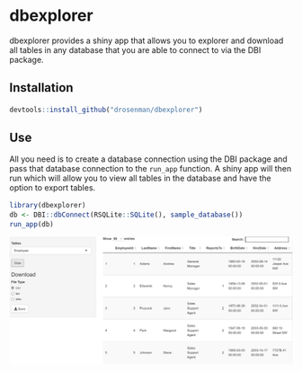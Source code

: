 
# dbexplorer

<!-- badges: start -->
<!-- badges: end -->

dbexplorer provides a shiny app that allows you to explorer and download all tables in any database that you are able to connect to via the DBI package.

## Installation



``` r
devtools::install_github("drosenman/dbexplorer")
```

## Use

All you need is to create a database connection using the DBI package and pass that database connection to the `run_app` function. A shiny app will then run which will allow you to view all tables in the database and have the option to export tables.
```r
library(dbexplorer)
db <- DBI::dbConnect(RSQLite::SQLite(), sample_database())
run_app(db)
```

<img src="man/figures/example.PNG">
